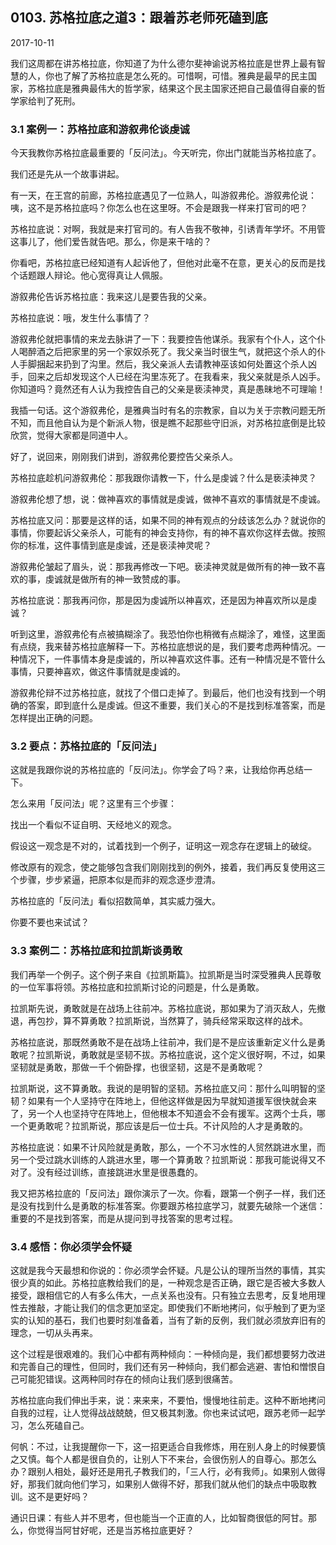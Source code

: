 ## 0103. 苏格拉底之道3：跟着苏老师死磕到底

2017-10-11

我们这周都在讲苏格拉底，你知道了为什么德尔斐神谕说苏格拉底是世界上最有智慧的人，你也了解了苏格拉底是怎么死的。可惜啊，可惜。雅典是最早的民主国家，苏格拉底是雅典最伟大的哲学家，结果这个民主国家还把自己最值得自豪的哲学家给判了死刑。

### 3.1 案例一：苏格拉底和游叙弗伦谈虔诚

今天我教你苏格拉底最重要的「反问法」。今天听完，你出门就能当苏格拉底了。

我们还是先从一个故事讲起。

有一天，在王宫的前廊，苏格拉底遇见了一位熟人，叫游叙弗伦。游叙弗伦说：咦，这不是苏格拉底吗？你怎么也在这里呀。不会是跟我一样来打官司的吧？

苏格拉底说：对啊，我就是来打官司的。有人告我不敬神，引诱青年学坏。不用管这事儿了，他们爱告就告吧。那么，你是来干啥的？

你看吧，苏格拉底已经知道有人起诉他了，但他对此毫不在意，更关心的反而是找个话题跟人辩论。他心宽得真让人佩服。

游叙弗伦告诉苏格拉底：我来这儿是要告我的父亲。

苏格拉底说：哦，发生什么事情了？

游叙弗伦就把事情的来龙去脉讲了一下：我要控告他谋杀。我家有个仆人，这个仆人喝醉酒之后把家里的另一个家奴杀死了。我父亲当时很生气，就把这个杀人的仆人手脚捆起来扔到了沟里。然后，我父亲派人去请教神巫该如何处置这个杀人凶手，回来之后却发现这个人已经在沟里冻死了。在我看来，我父亲就是杀人凶手。你知道吗？竟然还有人认为我控告自己的父亲是亵渎神灵，真是愚昧地不可理喻！

我插一句话。这个游叙弗伦，是雅典当时有名的宗教家，自以为关于宗教问题无所不知，而且他自认为是个新派人物，很是瞧不起那些守旧派，对苏格拉底倒是比较欣赏，觉得大家都是同道中人。

好了，说回来，刚刚我们讲到，游叙弗伦要控告父亲杀人。

苏格拉底趁机问游叙弗伦：那我跟你请教一下，什么是虔诚？什么是亵渎神灵？

游叙弗伦想了想，说：做神喜欢的事情就是虔诚，做神不喜欢的事情就是不虔诚。

苏格拉底又问：那要是这样的话，如果不同的神有观点的分歧该怎么办？就说你的事情，你要起诉父亲杀人，可能有的神会支持你，有的神不喜欢你这样去做。按照你的标准，这件事情到底是虔诚，还是亵渎神灵呢？

游叙弗伦皱起了眉头，说：那我再修改一下吧。亵渎神灵就是做所有的神一致不喜欢的事，虔诚就是做所有的神一致赞成的事。

苏格拉底说：那我再问你，那是因为虔诚所以神喜欢，还是因为神喜欢所以是虔诚？

听到这里，游叙弗伦有点被搞糊涂了。我恐怕你也稍微有点糊涂了，难怪，这里面有点绕，我来替苏格拉底解释一下。苏格拉底想说的是，我们要考虑两种情况。一种情况下，一件事情本身是虔诚的，所以神喜欢这件事。还有一种情况是不管什么事情，只要神喜欢，做这件事情就是虔诚的。

游叙弗伦辩不过苏格拉底，就找了个借口走掉了。到最后，他们也没有找到一个明确的答案，即到底什么是虔诚。但这不重要，我们关心的不是找到标准答案，而是怎样提出正确的问题。

### 3.2 要点：苏格拉底的「反问法」

这就是我跟你说的苏格拉底的「反问法」。你学会了吗？来，让我给你再总结一下。

怎么来用「反问法」呢？这里有三个步骤：

找出一个看似不证自明、天经地义的观念。

假设这一观念是不对的，试着找到一个例子，证明这一观念存在逻辑上的破绽。

修改原有的观念，使之能够包含我们刚刚找到的例外，接着，我们再反复使用这三个步骤，步步紧逼，把原本似是而非的观念逐步澄清。

苏格拉底的「反问法」看似招数简单，其实威力强大。

你要不要也来试试？

### 3.3 案例二：苏格拉底和拉凯斯谈勇敢

我们再举一个例子。这个例子来自《拉凯斯篇》。拉凯斯是当时深受雅典人民尊敬的一位军事将领。苏格拉底和拉凯斯讨论的问题是，什么是勇敢。

拉凯斯先说，勇敢就是在战场上往前冲。苏格拉底说，那如果为了消灭敌人，先撤退，再包抄，算不算勇敢？拉凯斯说，当然算了，骑兵经常采取这样的战术。

苏格拉底说，那既然勇敢不是在战场上往前冲，我们是不是应该重新定义什么是勇敢呢？拉凯斯说，勇敢就是坚韧不拔。苏格拉底说，这个定义很好啊，不过，如果坚韧就是勇敢，那做一千个俯卧撑，也很坚韧，这是不是勇敢呢？

拉凯斯说，这不算勇敢。我说的是明智的坚韧。苏格拉底又问：那什么叫明智的坚韧？如果有一个人坚持守在阵地上，但他这样做是因为早就知道援军很快就会来了，另一个人也坚持守在阵地上，但他根本不知道会不会有援军。这两个士兵，哪一个更勇敢呢？拉凯斯说，那应该是后一位士兵。不计风险的人才是勇敢的。

苏格拉底说：如果不计风险就是勇敢，那么，一个不习水性的人贸然跳进水里，而另一个受过跳水训练的人跳进水里，哪一个算勇敢？拉凯斯说：那我可能说得又不对了。没有经过训练，直接跳进水里是很愚蠢的。

我又把苏格拉底的「反问法」跟你演示了一次。你看，跟第一个例子一样，我们还是没有找到什么是勇敢的标准答案。你要跟苏格拉底学习，就要先破除一个迷信：重要的不是找到答案，而是从提问到寻找答案的思考过程。

### 3.4 感悟：你必须学会怀疑

这就是我今天最想和你说的：你必须学会怀疑。凡是公认的理所当然的事情，其实很少真的如此。苏格拉底教给我们的是，一种观念是否正确，跟它是否被大多数人接受，跟相信它的人有多么伟大，一点关系也没有。只有独立去思考，反复地用理性去推敲，才能让我们的信念更加坚定。即使我们不断地拷问，似乎触到了更为坚实的认知的基石，我们也要时刻准备着，当有了新的反例，我们就必须放弃旧有的理念，一切从头再来。

这个过程是很艰难的。我们心中都有两种倾向：一种倾向是，我们都想要努力改进和完善自己的理性，但同时，我们还有另一种倾向，我们都会逃避、害怕和憎恨自己可能犯错误。这两种同时存在的倾向让我们感到很痛苦。

苏格拉底向我们伸出手来，说：来来来，不要怕，慢慢地往前走。这种不断地拷问自我的过程，让人觉得战战兢兢，但又极其刺激。你也来试试吧，跟苏老师一起学习，怎么死磕自己。

何帆：不过，让我提醒你一下，这一招更适合自我修炼，用在别人身上的时候要慎之又慎。每个人都是很自负的，让别人下不来台，会很伤别人的自尊心。那怎么办？跟别人相处，最好还是用孔子教我们的，「三人行，必有我师」。如果别人做得好，那我们就向他们学习，如果别人做得不好，那我们就从他们的缺点中吸取教训。这不是更好吗？

通识日课：有些人并不思考，但也能当一个正直的人，比如智商很低的阿甘。那么，你觉得当阿甘好呢，还是当苏格拉底更好？